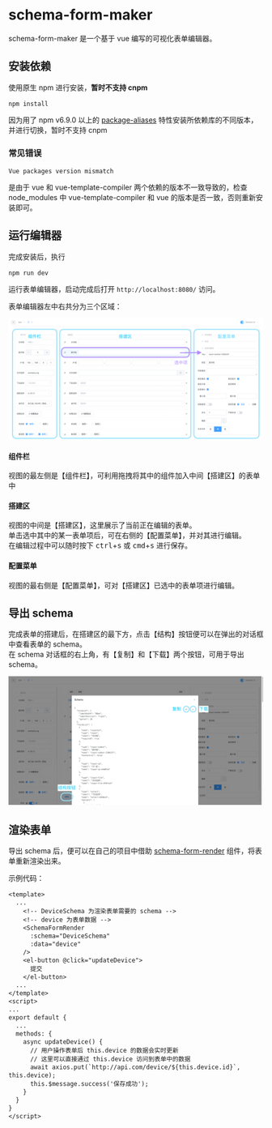 # schema-form-maker
schema-form-maker 是一个基于 vue 编写的可视化表单编辑器。
<!-- ![编辑器截屏](/public/readme/screenshot.png | width=640) -->

## 安装依赖
使用原生 npm 进行安装，**暂时不支持 cnpm**
```
npm install
```
因为用了 npm v6.9.0 以上的 [package-aliases](https://github.com/npm/rfcs/blob/latest/implemented/0001-package-aliases.md#rationale-and-alternatives) 特性安装所依赖库的不同版本，并进行切换，暂时不支持 cnpm

### 常见错误
```
Vue packages version mismatch
```
是由于 vue 和 vue-template-compiler 两个依赖的版本不一致导致的，检查 node_modules 中 vue-template-compiler 和 vue 的版本是否一致，否则重新安装即可。

## 运行编辑器
完成安装后，执行
```
npm run dev
```
运行表单编辑器，启动完成后打开 `http://localhost:8080/` 访问。

表单编辑器左中右共分为三个区域：
<!-- ![编辑器视图分区](/public/readme/editor-view.png | width=640) -->
<img src="/public/readme/editor-view.png" width="640px" alt="编辑器视图分区" />

#### 组件栏
视图的最左侧是【组件栏】，可利用拖拽将其中的组件加入中间【搭建区】的表单中
#### 搭建区
视图的中间是【搭建区】，这里展示了当前正在编辑的表单。  
单击选中其中的某一表单项后，可在右侧的【配置菜单】，并对其进行编辑。  
在编辑过程中可以随时按下 <kbd>ctrl</kbd>+<kbd>s</kbd> 或 <kbd>cmd</kbd>+<kbd>s</kbd> 进行保存。
#### 配置菜单
视图的最右侧是【配置菜单】，可对【搭建区】已选中的表单项进行编辑。

## 导出 schema
完成表单的搭建后，在搭建区的最下方，点击【结构】按钮便可以在弹出的对话框中查看表单的 schema。  
在 schema 对话框的右上角，有【复制】和【下载】两个按钮，可用于导出 schema。
<!-- ![导出 schema](/public/readme/export-schema.png | width="640") -->
<img src="/public/readme/export-schema.png" width="640px" alt="导出 schema" />

## 渲染表单
导出 schema 后，便可以在自己的项目中借助 [schema-form-render](http://www.npmjs.com/package/schema-form-render) 组件，将表单重新渲染出来。

示例代码：
```vue
<template>
  ...
    <!-- DeviceSchema 为渲染表单需要的 schema -->
    <!-- device 为表单数据 -->
    <SchemaFormRender
      :schema="DeviceSchema"
      :data="device"
    />
    <el-button @click="updateDevice">
      提交
    </el-button>
  ...
</template>
<script>
...
export default {
  ...
  methods: {
    async updateDevice() {
      // 用户操作表单后 this.device 的数据会实时更新
      // 这里可以直接通过 this.device 访问到表单中的数据
      await axios.put(`http://api.com/device/${this.device.id}`, this.device);
      this.$message.success('保存成功');
    }
  }
}
</script>
```

